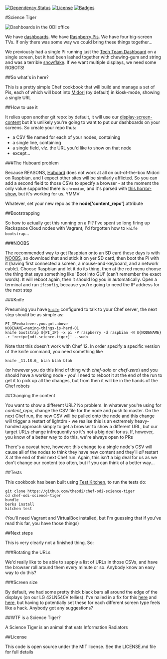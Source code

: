 [![Dependency Status](http://img.shields.io/gemnasium/theodi/chef-odi-science-tiger.svg)](https://gemnasium.com/theodi/chef-odi-science-tiger)
[![License](http://img.shields.io/:license-mit-blue.svg)](http://theodi.mit-license.org)
[![Badges](http://img.shields.io/:badges-3/3-ff6799.svg)](https://github.com/badges/badgerbadgerbadger)

#Science Tiger

![Dashboards in the ODI office](https://i.imgflip.com/8t5qu.jpg)

We have [dashboards](https://github.com/theodi/dashboards/). We have [Raspberry Pis](http://www.raspberrypi.org/). We have four big-screen TVs. If only there was some way we could bring these things together...

We previously had a single Pi running just the [Tech Team Dashboard](http://dashboards.theodi.org/tech) on a single screen, but it had been lashed together with chewing-gum and string and was a terrible [snowflake](http://martinfowler.com/bliki/SnowflakeServer.html). If we want multiple displays, we need some ROBOTS!

##So what's in here?

This is a pretty simple Chef cookbook that will build and manage a set of Pis, each of which will boot into [Midori](http://midori-browser.org/) (by default) in kiosk-mode, showing a single URL

##How to use it

It relies upon another git repo: by default, it will use our [display-screen-content](https://github.com/theodi/display-screen-content) but it's unlikely you're going to want to put our dashboards on your screens. So create your repo thus:

* a CSV file named for each of your nodes, containing
* a single line, containing
* a single field, _viz_. the URL you'd like to show on that node
* except...

###The Huboard problem

Because REASONS, [Huboard](https://huboard.com/) does not work at all on out-of-the-box Midori on Raspbian, and I expect other sites will be similarly afflicted. So you can add a second field to those CSVs to specify a browser - at the moment the only value supported there is `chromium`, and it's parsed with [this horror-show](https://github.com/theodi/chef-odi-science-tiger/blob/master/templates/default/runbrowser.erb), but it's working for us. YMMV

Whatever, set your new repo as the __node['content_repo']__ attribute

##Bootstrapping

So how to actually get this running on a Pi? I've spent so long firing up Rackspace Cloud nodes with Vagrant, I'd forgotten how to `knife bootstrap`...

###NOOBS

The recommended way to get Raspbian onto an SD card these days is with [NOOBS](http://www.raspberrypi.org/introducing-the-new-out-of-box-software-noobs/), so download that and stick it on yer SD card, then boot the Pi with it (having first connected a screen, a mouse-and-keyboard, and a network cable). Choose Raspbian and let it do its thing, then at the red menu choose the thing that says something like 'Boot into GUI' (can't remember the exact words). It will reboot again, then it should log you in automatically. Open a terminal and run `ifconfig`, because you're going to need the IP address for the next step

###Knife

Presuming you have [`knife`](http://docs.opscode.com/knife.html) configured to talk to your Chef server, the next step should be as simple as:

    PI_IP=whatever.you.got.above
    NODENAME=naming-things-is-hard-01
    knife bootstrap ${PI_IP} -x pi -P raspberry -d raspbian -N ${NODENAME} -r 'recipe[odi-science-tiger]' --sudo

Note that this doesn't work with Chef 12. In order specify a specific version of the knife command, you need something like 

    knife _11.18.6_ blah blah blah

(or however you do this kind of thing with _chef-solo_ or _chef-zero_) and you should have a working node - you'll need to reboot it at the end of the run to get it to pick up all the changes, but from then it will be in the hands of the Chef robots

##Changing the content

You want to show a different URL? No problem. In whatever you're using for _content_repo_, change the CSV file for the node and push to master. On the next Chef run, the new CSV will be pulled onto the node and this change will trigger a restart of lightdm - we realise this is an extremely heavy-handed approach simply to get a browser to show a different URL, but our target URLs change infrequently so it's not a big deal for us. If, however, you know of a better way to do this, we're always open to PRs

There's a caveat here, however: this change to a single node's CSV will cause all of the nodes to think they have new content and they'll _all_ restart X at the end of their next Chef run. Again, this isn't a big deal for us as we don't change our content too often, but if you can think of a better way...

##Tests

This cookbook has been built using [Test Kitchen](http://kitchen.ci/), to run the tests do:

    git clone https://github.com/theodi/chef-odi-science-tiger
    cd chef-odi-science-tiger
    bundle
    berks install
    kitchen test

(You'll need Vagrant and VirtualBox installed, but I'm guessing that if you've read this far, you have those things)

##Next steps

This is very clearly not a finished thing. So:

###Rotating the URLs

We'd really like to be able to supply a list of URLs in those CSVs, and have the browser roll around them every minute or so. Anybody know an easy way to do this?

###Screen size

By default, we had some pretty thick black bars all around the edge of the displays (on our LG 42LN540V tellies). I've nailed in a fix for this [here](https://github.com/theodi/chef-odi-science-tiger/blob/master/templates/default/config.txt.erb) and [here](https://github.com/theodi/chef-odi-science-tiger/blob/master/attributes/default.rb), but having to potentially set these for each different screen type feels like a hack. Anybody got any suggestions?

##WTF is a Science Tiger?

A Science Tiger is an animal that eats Information Radiators

##License

This code is open source under the MIT license. See the LICENSE.md file for full details
